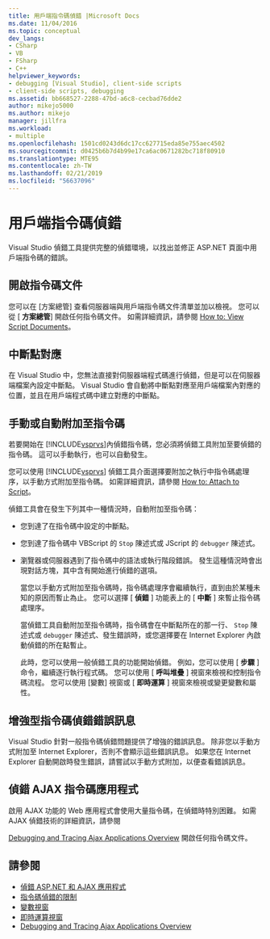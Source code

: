 ```yaml
---
title: 用戶端指令碼偵錯 |Microsoft Docs
ms.date: 11/04/2016
ms.topic: conceptual
dev_langs:
- CSharp
- VB
- FSharp
- C++
helpviewer_keywords:
- debugging [Visual Studio], client-side scripts
- client-side scripts, debugging
ms.assetid: bb668527-2288-47bd-a6c8-cecbad76dde2
author: mikejo5000
ms.author: mikejo
manager: jillfra
ms.workload:
- multiple
ms.openlocfilehash: 1501cd0243d6dc17cc627715eda85e755aec4502
ms.sourcegitcommit: d0425b6b7d4b99e17ca6ac0671282bc718f80910
ms.translationtype: MTE95
ms.contentlocale: zh-TW
ms.lasthandoff: 02/21/2019
ms.locfileid: "56637096"
---
```

# <a name="client-side-script-debugging"></a>用戶端指令碼偵錯
Visual Studio 偵錯工具提供完整的偵錯環境，以找出並修正 ASP.NET 頁面中用戶端指令碼的錯誤。

## <a name="opening-script-documents"></a>開啟指令碼文件
您可以在 [方案總管] 查看伺服器端與用戶端指令碼文件清單並加以檢視。 您可以從 [ **方案總管**] 開啟任何指令碼文件。 如需詳細資訊，請參閱 [How to: View Script Documents](../debugger/how-to-view-script-documents.md)。

## <a name="breakpoint-mapping"></a>中斷點對應
 在 Visual Studio 中，您無法直接對伺服器端程式碼進行偵錯，但是可以在伺服器端檔案內設定中斷點。 Visual Studio 會自動將中斷點對應至用戶端檔案內對應的位置，並且在用戶端程式碼中建立對應的中斷點。

## <a name="manually-or-automatically-attaching-to-script"></a>手動或自動附加至指令碼
 若要開始在 [!INCLUDE[vsprvs](../code-quality/includes/vsprvs_md.md)]內偵錯指令碼，您必須將偵錯工具附加至要偵錯的指令碼。 這可以手動執行，也可以自動發生。

 您可以使用 [!INCLUDE[vsprvs](../code-quality/includes/vsprvs_md.md)] 偵錯工具介面選擇要附加之執行中指令碼處理序，以手動方式附加至指令碼。 如需詳細資訊，請參閱 [How to: Attach to Script](../debugger/how-to-attach-to-script.md)。

 偵錯工具會在發生下列其中一種情況時，自動附加至指令碼：

- 您到達了在指令碼中設定的中斷點。

- 您到達了指令碼中 VBScript 的 `Stop` 陳述式或 JScript 的 `debugger` 陳述式。

- 瀏覽器或伺服器遇到了指令碼中的語法或執行階段錯誤。 發生這種情況時會出現對話方塊，其中含有開始進行偵錯的選項。

  當您以手動方式附加至指令碼時，指令碼處理序會繼續執行，直到由於某種未知的原因而暫止為止。 您可以選擇 [ **偵錯** ] 功能表上的 [ **中斷** ] 來暫止指令碼處理序。

  當偵錯工具自動附加至指令碼時，指令碼會在中斷點所在的那一行、 `Stop` 陳述式或 `debugger` 陳述式、發生錯誤時，或您選擇要在 Internet Explorer 內啟動偵錯的所在點暫止。

  此時，您可以使用一般偵錯工具的功能開始偵錯。 例如，您可以使用 [ **步驟** ] 命令，繼續逐行執行程式碼。 您可以使用 [ **呼叫堆疊** ] 視窗來檢視和控制指令碼流程。 您可以使用 [變數] 視窗或 [ **即時運算** ] 視窗來檢視或變更變數和屬性。

## <a name="enhanced-error-messages-for-script-debugging"></a>增強型指令碼偵錯錯誤訊息
 Visual Studio 針對一般指令碼偵錯問題提供了增強的錯誤訊息。 除非您以手動方式附加至 Internet Explorer，否則不會顯示這些錯誤訊息。 如果您在 Internet Explorer 自動開啟時發生錯誤，請嘗試以手動方式附加，以便查看錯誤訊息。

## <a name="debugging-ajax-script-applications"></a>偵錯 AJAX 指令碼應用程式
 啟用 AJAX 功能的 Web 應用程式會使用大量指令碼，在偵錯時特別困難。 如需 AJAX 偵錯技術的詳細資訊，請參閱

 [Debugging and Tracing Ajax Applications Overview](https://msdn.microsoft.com/Library/92684ea0-7bb4-4a34-9203-3aa6394ce375) 開啟任何指令碼文件。

## <a name="see-also"></a>請參閱

- [偵錯 ASP.NET 和 AJAX 應用程式](/visualstudio/debugger/how-to-enable-debugging-for-aspnet-applications)
- [指令碼偵錯的限制](../debugger/limitations-on-script-debugging.md)
- [變數視窗](../debugger/debugger-windows.md)
- [即時運算視窗](../ide/reference/immediate-window.md)
- [Debugging and Tracing Ajax Applications Overview](https://msdn.microsoft.com/Library/92684ea0-7bb4-4a34-9203-3aa6394ce375)